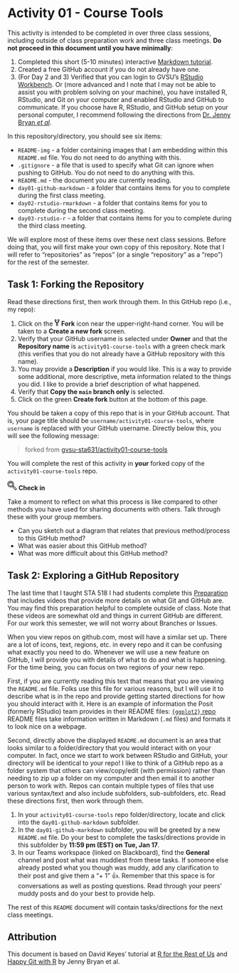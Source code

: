 Activity 01 - Course Tools
================

This activity is intended to be completed in over three class sessions,
including outside of class preparation work and three class meetings.
**Do not proceed in this document until you have minimally**:

1.  Completed this short (5-10 minutes) interactive [Markdown
    tutorial](https://commonmark.org/help/tutorial/).
2.  Created a free GitHub account if you do not already have one.
3.  (For Day 2 and 3) Verified that you can login to GVSU’s [RStudio
    Workbench](https://rstudio.gvsu.edu/). Or (more advanced and I note
    that I may not be able to assist you with problem solving on your
    machine), you have installed R, RStudio, and Git on your computer
    and enabled RStudio and GitHub to communicate. If you choose have R,
    RStudio, and GitHub setup on your personal computer, I recommend
    following the directions from [Dr. Jenny Bryan *et
    al*](https://happygitwithr.com/).

In this repository/directory, you should see six items:

- `README-img` - a folder containing images that I am embedding within
  this `README.md` file. You do not need to do anything with this.
- `.gitignore` - a file that is used to specify what Git can ignore when
  pushing to GitHub. You do not need to do anything with this.
- `README.md` - the document you are currently reading.
- `day01-github-markdown` - a folder that contains items for you to
  complete during the first class meeting.
- `day02-rstudio-rmarkdown` - a folder that contains items for you to
  complete during the second class meeting.
- `day03-rstudio-r` - a folder that contains items for you to complete
  during the third class meeting.

We will explore most of these items over these next class sessions.
Before doing that, you will first make your own copy of this repository.
Note that I will refer to “repositories” as “repos” (or a single
“repository” as a “repo”) for the rest of the semester.

## Task 1: Forking the Repository

Read these directions first, then work through them. In this GitHub repo
(i.e., my repo):

1.  Click on the ![fork](README-img/fork-icon.png) **Fork** icon near
    the upper-right-hand corner. You will be taken to a **Create a new
    fork** screen.
2.  Verify that your GitHub username is selected under **Owner** and
    that the **Repository name** is `activity01-course-tools` with a
    green check mark (this verifies that you do not already have a
    GitHub repository with this name).
3.  You may provide a **Description** if you would like. This is a way
    to provide some additional, more descriptive, meta information
    related to the things you did. I like to provide a brief description
    of what happened.
4.  Verify that **Copy the `main` branch only** is selected.
5.  Click on the green **Create fork** button at the bottom of this
    page.

You should be taken a copy of this repo that is in your GitHub account.
That is, your page title should be `username/activity01-course-tools`,
where `username` is replaced with your GitHub username. Directly below
this, you will see the following message:

> forked from
> [gvsu-sta631/activity01-course-tools](https://github.com/gvsu-sta631/activity01-course-tools)

You will complete the rest of this activity in **your** forked copy of
the `activity01-course-tools` repo.

![check-in](README-img/noun-magnifying-glass.png) **Check in**

Take a moment to reflect on what this process is like compared to other
methods you have used for sharing documents with others. Talk through
these with your group members.

- Can you sketch out a diagram that relates that previous method/process
  to this GitHub method?
- What was easier about this GitHub method?
- What was more difficult about this GitHub method?

## Task 2: Exploring a GitHub Repository

The last time that I taught STA 518 I had students complete this
[Preparation](https://github.com/gvsu-sta518/preparation01) that
includes videos that provide more details on what Git and GitHub are.
You may find this preparation helpful to complete outside of class. Note
that these videos are somewhat old and things in current GitHub are
different. For our work this semester, we will not worry about Branches
or Issues.

When you view repos on github.com, most will have a similar set up.
There are a lot of icons, text, regions, etc. in every repo and it can
be confusing what exactly you need to do. Whenever we will use a new
feature on GitHub, I will provide you with details of what to do and
what is happening. For the time being, you can focus on two regions of
your new repo.

First, if you are currently reading this text that means that you are
viewing the `README.md` file. Folks use this file for various reasons,
but I will use it to describe what is in the repo and provide getting
started directions for how you should interact with it. Here is an
example of information the Posit (formerly RStudio) team provides in
their README files: [`{ggplot2}`
repo](https://github.com/tidyverse/ggplot2#ggplot2) README files take
information written in Markdown (`.md` files) and formats it to look
nice on a webpage.

Second, directly above the displayed `README.md` document is an area
that looks similar to a folder/directory that you would interact with on
your computer. In fact, once we start to work between RStudio and
GitHub, your directory will be identical to your repo! I like to think
of a GitHub repo as a folder system that others can view/copy/edit (with
permission) rather than needing to zip up a folder on my computer and
then email it to another person to work with. Repos can contain multiple
types of files that use various syntax/text and also include subfolders,
sub-subfolders, etc. Read these directions first, then work through
them.

1.  In your `activity01-course-tools` repo folder/directory, locate and
    click into the `day01-github-markdown` subfolder.
2.  In the `day01-github-markdown` subfolder, you will be greeted by a
    new `README.md` file. Do your best to complete the tasks/directions
    provide in this subfolder by **11:59 pm (EST) on Tue, Jan 17**.
3.  In our Teams workspace (linked on Blackboard), find the **General**
    channel and post what was muddiest from these tasks. If someone else
    already posted what you though was muddy, add any clarification to
    their post and give them a “+ 1” 👍. Remember that this space is for
    conversations as well as posting questions. Read through your peers’
    muddy posts and do your best to provide help.

The rest of this `README` document <!--contains--> will contain
tasks/directions for the next class meetings.

<!-- 

## Task 3: Exploring RStudio

Based on your course histories at GVSU and being enrolled in our Data Science & Analytics program, I am assuming that you have experience with R and RStudio.
Therefore, I will not spend much time introducing basic R usage (i.e., base R or foundational `{tidyverse}` packages, like `{ggplot2}` or `{dplyr}`).
I also assume that you have prior experience with the RStudio IDE.
However, I will not assume that you have prior experience working between RStudio and GitHub and will provide you directions for my opinionated workflow (which has been adopted from many R/RStudio power users).
If you feel rusty with R or RStudio, my go to resource would be Chapters 1-8 of [R for Data Science](https://r4ds.had.co.nz/index.html) by Wickham & Grolemund.
While I am making assumptions about your experiences with using R/RStudio, please use our Microsoft Teams space to ask questions or seek help.
I do not want you to struggle and I am happy to help or provide you with additional resources.

For these next tasks, you should minimally remember:

- What the main uses for each region/pane in RStudio: <https://r4ds.had.co.nz/introduction.html#rstudio>.
- What an R script is, how to run code in a script or Console, and how RStudio helps notify you of potential problems in your code: <https://r4ds.had.co.nz/workflow-scripts.html>.
- What RStudio Projects are, determining where things "live" in RStudio, and the benefits of beginning each R session from a "vanilla" (sessions that do not retain information from previous sessions): <https://r4ds.had.co.nz/workflow-projects.html>.

I think it is so **important** that you force RStudio to start from a clean session, that I kindly ask that you follow the recommendations in [Section 8.1](https://r4ds.had.co.nz/workflow-projects.html#what-is-real) of R for Data Science by updating your **Global Options**.


![check-in](README-img/noun-magnifying-glass.png) **Check in**

Verify that you can access GVSU's [RStudio Workbench](https://rstudio.gvsu.edu/).
Then, see if you can affirm each of these questions:

- I can create an R script.
- I can create an RMarkdown document.
- I can run a simple calculation (e.g., `2 + 2`) in an R Script, an RMarkdown document, and the R Console.
- I can load an R package in an R Script, an RMarkdown document, and the R Console (e.g., like `{ggplot2}`)
- I can create a simple data visualization using `{ggplot2}` in an R Script, an RMarkdown document, and the R Console (e.g., like a scatterplot using the [`msleep`](https://ggplot2.tidyverse.org/reference/msleep.html) dataset).

## Task 4: Connecting RStudio and GitHub

We will use GitHub to save and share our work in RStudio this semester.
In order to do this, we need to help them communicate with one another.
Read these directions first, then work through them.

1. In your `activity01-course-tools` repo folder/directory, locate and click into the `day02-rstudio-github` subfolder.
2. In the `day02-rstudio-github` subfolder, you will be greeted by a new `README.md` file.
  Do your best to complete the tasks/directions provide in this subfolder by **11:59 pm (EST) on Thu, Jan 19**.
3. In our Teams workspace (linked on Blackboard), find the **General** channel and post what was muddiest from these tasks.
  If someone else already posted what you though was muddy, add any clarification to their post and give them a "+ 1" 👍.
  Remember that this space is for conversations as well as posting questions.
  Read through your peers' muddy posts and do your best to provide help.

-->

## Attribution

This document is based on David Keyes’ tutorial at [R for the Rest of
Us](https://rfortherestofus.com/2021/02/how-to-use-git-github-with-r/)
and [Happy Git with R](http://happygitwithr.com/) by Jenny Bryan et al.
